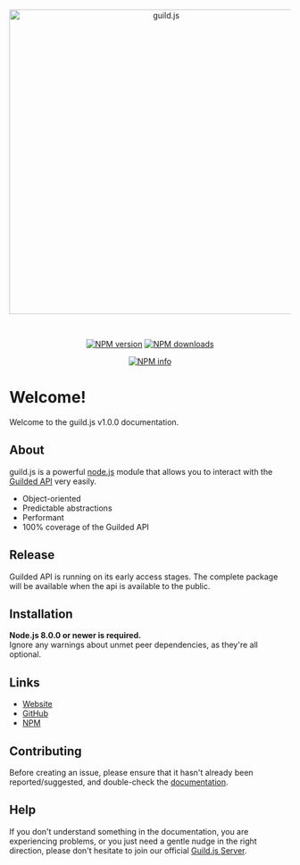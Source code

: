 <div align="center">
  <br />
  <p>
    <a href="https://guild.js.org"><img src="https://i.imgur.com/VS8gdXI.png" width="546" alt="guild.js" id="gjs-logo" /></a>
  </p>
  <br />
  <p>
    <a href="https://www.npmjs.com/package/guild.js"><img src="https://img.shields.io/npm/v/guild.js.svg?maxAge=3600" alt="NPM version" /></a>
    <a href="https://www.npmjs.com/package/guild.js"><img src="https://img.shields.io/npm/dt/guild.js.svg?maxAge=3600" alt="NPM downloads" /></a>
  </p>
  <p>
    <a href="https://nodei.co/npm/guild.js/"><img src="https://nodei.co/npm/guild.js.png?downloads=true&stars=true" alt="NPM info" /></a>
  </p>
</div>

# Welcome!
Welcome to the guild.js v1.0.0 documentation.

## About
guild.js is a powerful [node.js](https://nodejs.org) module that allows you to interact with the
[Guilded API](https://www.guilded.gg/blog/guilded-bot-api-is-coming) very easily.

- Object-oriented
- Predictable abstractions
- Performant
- 100% coverage of the Guilded API

## Release
Guilded API is running on its early access stages. The complete package will be available when the api is available to the public.

## Installation
**Node.js 8.0.0 or newer is required.**  
Ignore any warnings about unmet peer dependencies, as they're all optional.


## Links
* [Website](https://guild.js.org/)
* [GitHub](https://github.com/guild-js/guild.js)
* [NPM](https://www.npmjs.com/package/guild.js)

## Contributing
Before creating an issue, please ensure that it hasn't already been reported/suggested, and double-check the
[documentation](https://guild.js.org/).

## Help
If you don't understand something in the documentation, you are experiencing problems, or you just need a gentle
nudge in the right direction, please don't hesitate to join our official [Guild.js Server](https://guilded.gg/gjs).
